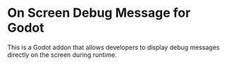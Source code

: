 # On Screen Debug Message for Godot

This is a Godot addon that allows developers to display debug messages directly on the screen during runtime.